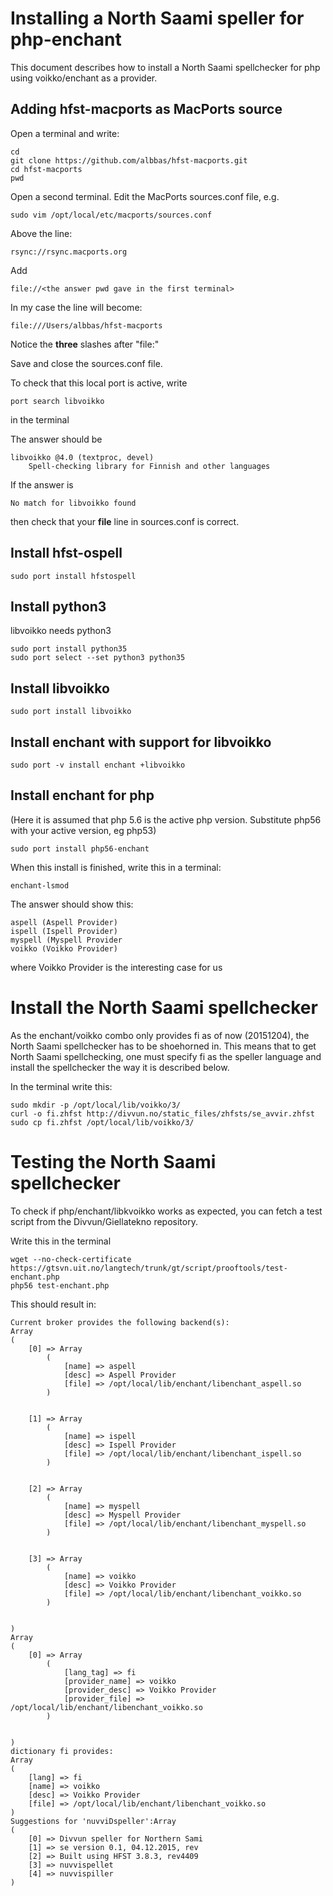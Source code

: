 # Installing a North Saami speller for php-enchant


This document describes how to install a North Saami spellchecker for php using voikko/enchant as a provider.




## Adding hfst-macports as MacPorts source


Open a terminal and write:


```
cd
git clone https://github.com/albbas/hfst-macports.git
cd hfst-macports
pwd
```


Open a second terminal. Edit the MacPorts sources.conf file, e.g.


```
sudo vim /opt/local/etc/macports/sources.conf
```


Above the line:
```
rsync://rsync.macports.org
```


Add
```
file://<the answer pwd gave in the first terminal>
```


In my case the line will become:
```
file:///Users/albbas/hfst-macports
```


Notice the **three** slashes after "file:"


Save and close the sources.conf file.


To check that this local port is active, write


```
port search libvoikko
```


in the terminal


The answer should be


```
libvoikko @4.0 (textproc, devel)
    Spell-checking library for Finnish and other languages
```


If the answer is


```
No match for libvoikko found
```


then check that your **file** line in sources.conf is correct.


## Install hfst-ospell


```
sudo port install hfstospell
```


## Install python3


libvoikko needs python3


```
sudo port install python35
sudo port select --set python3 python35  
```


## Install libvoikko


```
sudo port install libvoikko
```


## Install enchant with support for libvoikko


```
sudo port -v install enchant +libvoikko
```


## Install enchant for php


(Here it is assumed that php 5.6 is the active php version. Substitute php56 with your active version, eg php53)


```
sudo port install php56-enchant
```


When this install is finished, write this in a terminal:


```
enchant-lsmod
```


The answer should show this:
```
aspell (Aspell Provider)
ispell (Ispell Provider)
myspell (Myspell Provider
voikko (Voikko Provider)
```


where Voikko Provider is the interesting case for us


# Install the North Saami spellchecker


As the enchant/voikko combo only provides fi as of now (20151204), the North Saami spellchecker has to be shoehorned in. This means that to get North Saami spellchecking, one must specify fi as the speller language and install the spellchecker the way it is described below.


In the terminal write this:
```
sudo mkdir -p /opt/local/lib/voikko/3/
curl -o fi.zhfst http://divvun.no/static_files/zhfsts/se_avvir.zhfst
sudo cp fi.zhfst /opt/local/lib/voikko/3/
```




# Testing the North Saami spellchecker


To check if php/enchant/libkvoikko works as expected, you can fetch a
test script from the Divvun/Giellatekno repository.


Write this in the terminal


```
wget --no-check-certificate https://gtsvn.uit.no/langtech/trunk/gt/script/prooftools/test-enchant.php
php56 test-enchant.php
```


This should result in:


```
Current broker provides the following backend(s):
Array
(
    [0] => Array
        (
            [name] => aspell
            [desc] => Aspell Provider
            [file] => /opt/local/lib/enchant/libenchant_aspell.so
        )


    [1] => Array
        (
            [name] => ispell
            [desc] => Ispell Provider
            [file] => /opt/local/lib/enchant/libenchant_ispell.so
        )


    [2] => Array
        (
            [name] => myspell
            [desc] => Myspell Provider
            [file] => /opt/local/lib/enchant/libenchant_myspell.so
        )


    [3] => Array
        (
            [name] => voikko
            [desc] => Voikko Provider
            [file] => /opt/local/lib/enchant/libenchant_voikko.so
        )


)
Array
(
    [0] => Array
        (
            [lang_tag] => fi
            [provider_name] => voikko
            [provider_desc] => Voikko Provider
            [provider_file] => /opt/local/lib/enchant/libenchant_voikko.so
        )


)
dictionary fi provides:
Array
(
    [lang] => fi
    [name] => voikko
    [desc] => Voikko Provider
    [file] => /opt/local/lib/enchant/libenchant_voikko.so
)
Suggestions for 'nuvviDspeller':Array
(
    [0] => Divvun speller for Northern Sami
    [1] => se version 0.1, 04.12.2015, rev
    [2] => Built using HFST 3.8.3, rev4409
    [3] => nuvvispellet
    [4] => nuvvispiller
)
```
